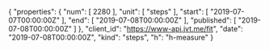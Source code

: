 {
  "properties": {
    "num": [
      2280
    ],
    "unit": [
      "steps"
    ],
    "start": [
      "2019-07-07T00:00:00Z"
    ],
    "end": [
      "2019-07-08T00:00:00Z"
    ],
    "published": [
      "2019-07-08T00:00:00Z"
    ]
  },
  "client_id": "https://www-api.jvt.me/fit",
  "date": "2019-07-08T00:00:00Z",
  "kind": "steps",
  "h": "h-measure"
}
